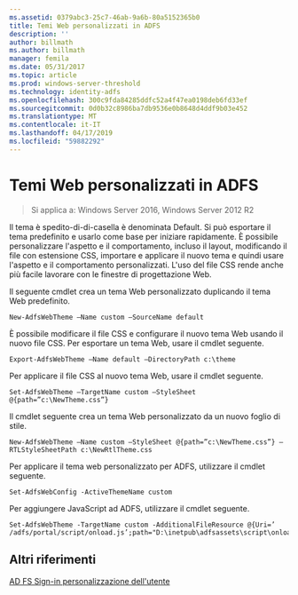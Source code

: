 ```yaml
---
ms.assetid: 0379abc3-25c7-46ab-9a6b-80a5152365b0
title: Temi Web personalizzati in ADFS
description: ''
author: billmath
ms.author: billmath
manager: femila
ms.date: 05/31/2017
ms.topic: article
ms.prod: windows-server-threshold
ms.technology: identity-adfs
ms.openlocfilehash: 300c9fda84285ddfc52a4f47ea0198deb6fd33ef
ms.sourcegitcommit: 0d0b32c8986ba7db9536e0b8648d4ddf9b03e452
ms.translationtype: MT
ms.contentlocale: it-IT
ms.lasthandoff: 04/17/2019
ms.locfileid: "59882292"
---
```

# <a name="custom-web-themes-in-ad-fs"></a>Temi Web personalizzati in ADFS 

>Si applica a: Windows Server 2016, Windows Server 2012 R2

Il tema è spedito\-di\-di\-casella è denominata Default. Si può esportare il tema predefinito e usarlo come base per iniziare rapidamente. È possibile personalizzare l'aspetto e il comportamento, incluso il layout, modificando il file con estensione CSS, importare e applicare il nuovo tema e quindi usare l'aspetto e il comportamento personalizzati. L'uso del file CSS rende anche più facile lavorare con le finestre di progettazione Web.  
  
Il seguente cmdlet crea un tema Web personalizzato duplicando il tema Web predefinito.  
  
  
`New-AdfsWebTheme –Name custom –SourceName default ` 

  
È possibile modificare il file CSS e configurare il nuovo tema Web usando il nuovo file CSS. Per esportare un tema Web, usare il cmdlet seguente.  
  

    Export-AdfsWebTheme –Name default –DirectoryPath c:\theme  

  
Per applicare il file CSS al nuovo tema Web, usare il cmdlet seguente.  
  

    Set-AdfsWebTheme –TargetName custom –StyleSheet @{path=”c:\NewTheme.css”}  
  
  
Il cmdlet seguente crea un tema Web personalizzato da un nuovo foglio di stile.  
  
  
`New-AdfsWebTheme –Name custom –StyleSheet @{path=”c:\NewTheme.css”} –RTLStyleSheetPath c:\NewRtlTheme.css ` 
  
  
  
Per applicare il tema web personalizzato per ADFS, utilizzare il cmdlet seguente.  
  

`Set-AdfsWebConfig -ActiveThemeName custom`  

  
Per aggiungere JavaScript ad ADFS, utilizzare il cmdlet seguente.  
  
 
    Set-AdfsWebTheme -TargetName custom -AdditionalFileResource @{Uri=’ /adfs/portal/script/onload.js’;path="D:\inetpub\adfsassets\script\onload.js"}  


## <a name="additional-references"></a>Altri riferimenti 
[AD FS Sign-in personalizzazione dell'utente](AD-FS-user-sign-in-customization.md)  
